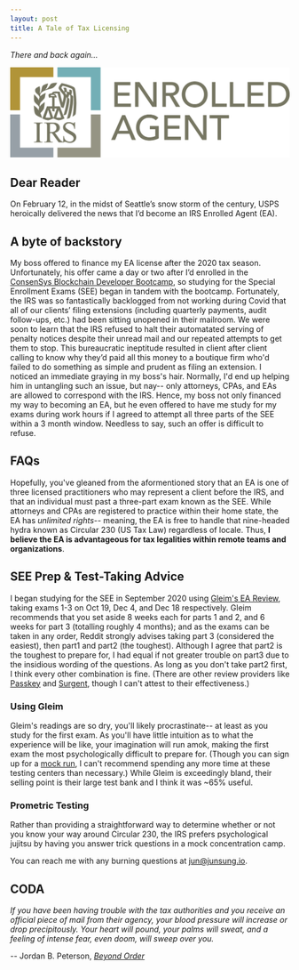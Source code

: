 ```yaml
---
layout: post
title: A Tale of Tax Licensing
---
```


*There and back again…*

[![IRS Enrolled Agent logo](../images/EA.png "IRS Enrolled Agent")](https://www.linkedin.com/in/junsunglee/) 


## Dear Reader

On February 12, in the midst of Seattle’s snow storm of the century, USPS heroically delivered the news that I’d become an IRS Enrolled Agent (EA). 


## A byte of backstory

My boss offered to finance my EA license after the 2020 tax season. Unfortunately, his offer came a day or two after I’d enrolled in the [ConsenSys Blockchain Developer Bootcamp](https://junsung.io/ConsenSys-Blockchain-Developer-Bootcamp/), so studying for the Special Enrollment Exams (SEE) began in tandem with the bootcamp. Fortunately, the IRS was so fantastically backlogged from not working during Covid that all of our clients’ filing extensions (including quarterly payments, audit follow-ups, etc.) had been sitting unopened in their mailroom. We were soon to learn that the IRS refused to halt their automatated serving of penalty notices despite their unread mail and our repeated attempts to get them to stop. This bureaucratic ineptitude resulted in client after client calling to know why they’d paid all this money to a boutique firm who'd failed to do something as simple and prudent as filing an extension. I noticed an immediate graying in my boss's hair. Normally, I'd end up helping him in untangling such an issue, but nay-- only attorneys, CPAs, and EAs are allowed to correspond with the IRS. Hence, my boss not only financed my way to becoming an EA, but he even offered to have me study for my exams during work hours if I agreed to attempt all three parts of the SEE within a 3 month window. Needless to say, such an offer is difficult to refuse.


## FAQs

Hopefully, you've gleaned from the aformentioned story that an EA is one of three licensed practitioners who may represent a client before the IRS, and that an individual must past a three-part exam known as the SEE. While attorneys and CPAs are registered to practice within their home state, the EA has *unlimited rights*-- meaning, the EA is free to handle that nine-headed hydra known as Circular 230 (US Tax Law) regardless of locale. Thus, **I believe the EA is advantageous for tax legalities within remote teams and organizations**. 


## SEE Prep & Test-Taking Advice

I began studying for the SEE in September 2020 using [Gleim's EA Review](https://www.gleim.com/enrolled-agent-review/), taking exams 1-3 on Oct 19, Dec 4, and Dec 18 respectively. Gleim recommends that you set aside 8 weeks each for parts 1 and 2, and 6 weeks for part 3 (totalling roughly 4 months); and as the exams can be taken in any order, Reddit strongly advises taking part 3 (considered the easiest), then part1 and part2 (the toughest). Although I agree that part2 is the toughest to prepare for, I had equal if not greater trouble on part3 due to the insidious wording of the questions. As long as you don't take part2 first, I think every other combination is fine. (There are other review providers like [Passkey](https://www.passkeyonline.com/) and [Surgent](https://www.surgent.com/ea-exam-review/), though I can't attest to their effectiveness.)

### Using Gleim
Gleim's readings are so dry, you'll likely procrastinate-- at least as you study for the first exam. As you'll have little intuition as to what the experience will be like, your imagination will run amok, making the first exam the most psychologically difficult to prepare for. (Though you can sign up for a [mock run](https://www.prometric.com/test-takers/search/irs), I can't recommend spending any more time at these testing centers than necessary.) While Gleim is exceedingly bland, their selling point is their large test bank and I think it was ~65% useful.

### Prometric Testing
Rather than providing a straightforward way to determine whether or not you know your way around Circular 230, the IRS prefers psychological jujitsu by having you answer trick questions in a mock concentration camp. 

You can reach me with any burning questions at [jun@junsung.io](jun@junsung.io).


## CODA

*If you have been having trouble with the tax authorities and you receive an official piece of mail from their agency, your blood pressure will increase or drop precipitously. Your heart will pound, your palms will sweat, and a feeling of intense fear, even doom, will sweep over you.* 

-- Jordan B. Peterson, [*Beyond Order*](https://smile.amazon.com/Beyond-Order-More-Rules-Life/dp/0593084640)
